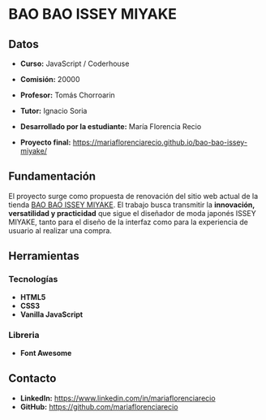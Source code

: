 # BAO BAO ISSEY MIYAKE

## Datos

* **Curso:** JavaScript / Coderhouse

* **Comisión:** 20000

* **Profesor:** Tomás Chorroarin

* **Tutor:** Ignacio Soria

* **Desarrollado por la estudiante:** María Florencia Recio

* **Proyecto final:** https://mariaflorenciarecio.github.io/bao-bao-issey-miyake/

## Fundamentación

El proyecto surge como propuesta de renovación del sitio web actual de la tienda [BAO BAO ISSEY MIYAKE](https://www.baobaoisseymiyake.com/).
El trabajo busca transmitir la **innovación, versatilidad y practicidad** que sigue el diseñador de moda japonés ISSEY MIYAKE, tanto para el diseño de la interfaz como para la experiencia de usuario al realizar una compra.

## Herramientas

### Tecnologías

* **HTML5**
* **CSS3**
* **Vanilla JavaScript**

### Libreria

* **Font Awesome**

## Contacto

* **LinkedIn:** https://www.linkedin.com/in/mariaflorenciarecio
* **GitHub:** https://github.com/mariaflorenciarecio